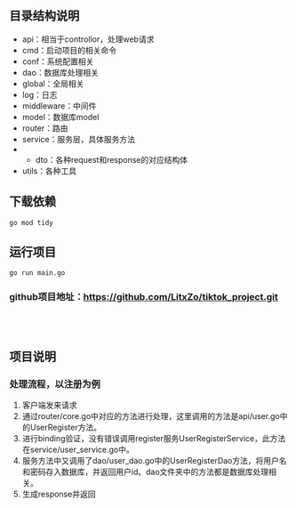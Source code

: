 ## 目录结构说明
- api：相当于controllor，处理web请求
- cmd：启动项目的相关命令
- conf：系统配置相关
- dao：数据库处理相关
- global：全局相关
- log：日志
- middleware：中间件
- model：数据库model
- router：路由
- service：服务层，具体服务方法
- - dto：各种request和response的对应结构体
- utils：各种工具

## 下载依赖
```
go mod tidy
```

## 运行项目
```
go run main.go
```
  

### github项目地址：https://github.com/LitxZo/tiktok_project.git 
<br>
<br>


## 项目说明
### 处理流程，以注册为例
1. 客户端发来请求
2. 通过router/core.go中对应的方法进行处理，这里调用的方法是api/user.go中的UserRegister方法。
3. 进行binding验证，没有错误调用register服务UserRegisterService，此方法在service/user_service.go中。
4. 服务方法中又调用了dao/user_dao.go中的UserRegisterDao方法，将用户名和密码存入数据库，并返回用户id。dao文件夹中的方法都是数据库处理相关。
5. 生成response并返回